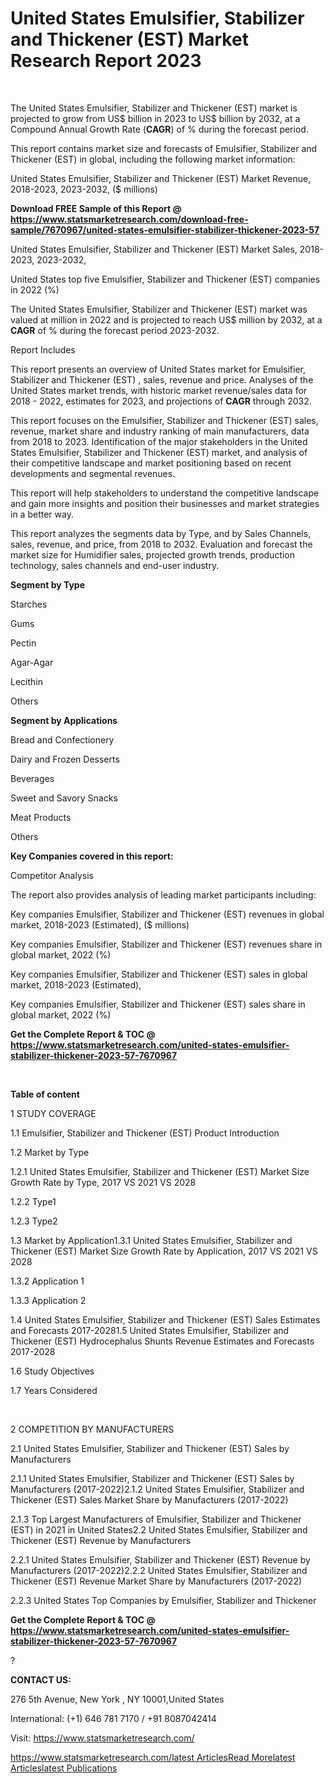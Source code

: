 <h1>United States Emulsifier, Stabilizer and Thickener (EST) Market Research Report 2023</h1><br/><p>The United States Emulsifier, Stabilizer and Thickener (EST) market is projected to grow from US$ billion in 2023 to US$ billion by 2032, at a Compound Annual Growth Rate (<strong>CAGR</strong>) of % during the forecast period.</p>
 
 
 
 <p>This report contains market size and forecasts of Emulsifier, Stabilizer and Thickener (EST) in global, including the following market information:</p>
 
 
 
 <p>United States Emulsifier, Stabilizer and Thickener (EST) Market Revenue, 2018-2023, 2023-2032, ($ millions)</p>
 
 
 
 <p><strong>Download FREE Sample of this Report @ <a href="https://www.statsmarketresearch.com/download-free-sample/7670967/united-states-emulsifier-stabilizer-thickener-2023-57">https://www.statsmarketresearch.com/download-free-sample/7670967/united-states-emulsifier-stabilizer-thickener-2023-57</a></strong></p>
 
 
 
 <p>United States Emulsifier, Stabilizer and Thickener (EST) Market Sales, 2018-2023, 2023-2032,</p>
 
 
 
 <p>United States top five Emulsifier, Stabilizer and Thickener (EST) companies in 2022 (%)</p>
 
 
 
 <p>The United States Emulsifier, Stabilizer and Thickener (EST) market was valued at million in 2022 and is projected to reach US$ million by 2032, at a <strong>CAGR</strong> of % during the forecast period 2023-2032.</p>
 
 
 
 <p>Report Includes</p>
 
 
 
 <p>This report presents an overview of United States market for Emulsifier, Stabilizer and Thickener (EST) , sales, revenue and price. Analyses of the United States market trends, with historic market revenue/sales data for 2018 - 2022, estimates for 2023, and projections of <strong>CAGR</strong> through 2032.</p>
 
 
 
 <p>This report focuses on the Emulsifier, Stabilizer and Thickener (EST) sales, revenue, market share and industry ranking of main manufacturers, data from 2018 to 2023. Identification of the major stakeholders in the United States Emulsifier, Stabilizer and Thickener (EST) market, and analysis of their competitive landscape and market positioning based on recent developments and segmental revenues.</p>
 
 
 
 <p>This report will help stakeholders to understand the competitive landscape and gain more insights and position their businesses and market strategies in a better way.</p>
 
 
 
 <p>This report analyzes the segments data by Type, and by Sales Channels, sales, revenue, and price, from 2018 to 2032. Evaluation and forecast the market size for Humidifier sales, projected growth trends, production technology, sales channels and end-user industry.</p>
 
 
 
 <p><strong>Segment by Type</strong></p>
 
 
 
 <p>Starches</p>
 
 
 
 <p>Gums</p>
 
 
 
 <p>Pectin</p>
 
 
 
 <p>Agar-Agar</p>
 
 
 
 <p>Lecithin</p>
 
 
 
 <p>Others</p>
 
 
 
 <p><strong>Segment <strong><strong>by Applications</strong></strong></strong></p>
 
 
 
 <p>Bread and Confectionery</p>
 
 
 
 <p>Dairy and Frozen Desserts</p>
 
 
 
 <p>Beverages</p>
 
 
 
 <p>Sweet and Savory Snacks</p>
 
 
 
 <p>Meat Products</p>
 
 
 
 <p>Others</p>
 
 
 
 <p><strong>Key Companies covered in this report:</strong></p>
 
 
 
 <p>Competitor Analysis</p>
 
 
 
 <p>The report also provides analysis of leading market participants including:</p>
 
 
 
 <p>Key companies Emulsifier, Stabilizer and Thickener (EST) revenues in global market, 2018-2023 (Estimated), ($ millions)</p>
 
 
 
 <p>Key companies Emulsifier, Stabilizer and Thickener (EST) revenues share in global market, 2022 (%)</p>
 
 
 
 <p>Key companies Emulsifier, Stabilizer and Thickener (EST) sales in global market, 2018-2023 (Estimated),</p>
 
 
 
 <p>Key companies Emulsifier, Stabilizer and Thickener (EST) sales share in global market, 2022 (%)</p>
 
 
 
 <div><b>Get the Complete Report & TOC @ <a href="https://www.statsmarketresearch.com/united-states-emulsifier-stabilizer-thickener-2023-57-7670967">https://www.statsmarketresearch.com/united-states-emulsifier-stabilizer-thickener-2023-57-7670967</a></b></div>
 
 
 
 <p><br />
 
 <b>Table of content</b></p>
 
 
 
 <p>1 STUDY COVERAGE<br />
 
 1.1 Emulsifier, Stabilizer and Thickener (EST) Product Introduction<br />
 
 1.2 Market by Type<br />
 
 1.2.1 United States Emulsifier, Stabilizer and Thickener (EST) Market Size Growth Rate by Type, 2017 VS 2021 VS 2028<br />
 
 1.2.2 Type1<br />
 
 1.2.3 Type2<br />
 
 1.3 Market by Application1.3.1 United States Emulsifier, Stabilizer and Thickener (EST) Market Size Growth Rate by Application, 2017 VS 2021 VS 2028<br />
 
 1.3.2 Application 1<br />
 
 1.3.3 Application 2<br />
 
 1.4 United States Emulsifier, Stabilizer and Thickener (EST) Sales Estimates and Forecasts 2017-20281.5 United States Emulsifier, Stabilizer and Thickener (EST) Hydrocephalus Shunts Revenue Estimates and Forecasts 2017-2028<br />
 
 1.6 Study Objectives<br />
 
 1.7 Years Considered<br />
 
 <br />
 
 2 COMPETITION BY MANUFACTURERS<br />
 
 2.1 United States Emulsifier, Stabilizer and Thickener (EST) Sales by Manufacturers<br />
 
 2.1.1 United States Emulsifier, Stabilizer and Thickener (EST) Sales by Manufacturers (2017-2022)2.1.2 United States Emulsifier, Stabilizer and Thickener (EST) Sales Market Share by Manufacturers (2017-2022)<br />
 
 2.1.3 Top Largest Manufacturers of Emulsifier, Stabilizer and Thickener (EST) in 2021 in United States2.2 United States Emulsifier, Stabilizer and Thickener (EST) Revenue by Manufacturers<br />
 
 2.2.1 United States Emulsifier, Stabilizer and Thickener (EST) Revenue by Manufacturers (2017-2022)2.2.2 United States Emulsifier, Stabilizer and Thickener (EST) Revenue Market Share by Manufacturers (2017-2022)<br />
 
 2.2.3 United States Top Companies by Emulsifier, Stabilizer and Thickener</p>
 
 
 
 <div><b>Get the Complete Report & TOC @ <a href="https://www.statsmarketresearch.com/united-states-emulsifier-stabilizer-thickener-2023-57-7670967">https://www.statsmarketresearch.com/united-states-emulsifier-stabilizer-thickener-2023-57-7670967</a></b></div>
 
 
 
 <p>? </p>
 
 
 
 <p><b>CONTACT US:</b><br />
 
 276 5th Avenue, New York , NY 10001,United States<br />
 
 International: (+1) 646 781 7170 / +91 8087042414<br />
 
 Visit: <a href="https://www.statsmarketresearch.com/">https://www.statsmarketresearch.com/</a><br />
 
 <a href="https://gyeongbokgung.com">https://www.statsmarketresearch.com/</a><a href="https://hallyeomaritime.com">latest Articles</a><a href="https://jingwansa.com">Read More</a><a href="https://nguoiviet.jp/">latest Articles</a><a href="https://www.intelmarketresearch.com/">latest Publications</a></p>